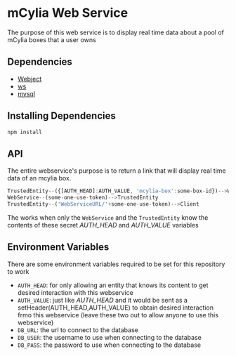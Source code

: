 # mCylia Web Service
The purpose of this web service is to display real time data about a pool of mCylia boxes that a user owns

## Dependencies
* [Webject](https://www.npmjs.com/package/webject)
* [ws](https://www.npmjs.com/package/ws)
* [mysql](https://www.npmjs.com/package/mysql)

## Installing Dependencies
```bash
npm install
```

## API
The entire webservice's purpose is to return a link that will display real time data of an mcylia box.
```js
TrustedEntity--({[AUTH_HEAD]:AUTH_VALUE, 'mcylia-box':some-box-id})-->WebService
WebService--(some-one-use-token)-->TrustedEntity
TrustedEntity--('WebServiceURL/'+some-one-use-token)-->Client
```
The works when only the `WebService` and the `TrustedEntity` know the contents of these secret *AUTH_HEAD* and *AUTH_VALUE* variables

## Environment Variables
There are some environment variables required to be set for this repository to work
- `AUTH_HEAD`: for only allowing an entity that knows its content to get desired interaction with this webservice
- `AUTH_VALUE`: just like *AUTH_HEAD* and it would be sent as a setHeader(AUTH_HEAD,AUTH_VALUE) to obtain desired interaction frmo this webservice (leave these two out to allow anyone to use this webservice)
- `DB_URL`: the url to connect to the database
- `DB_USER`: the username to use when connecting to the database
- `DB_PASS`: the password to use when connecting to the database